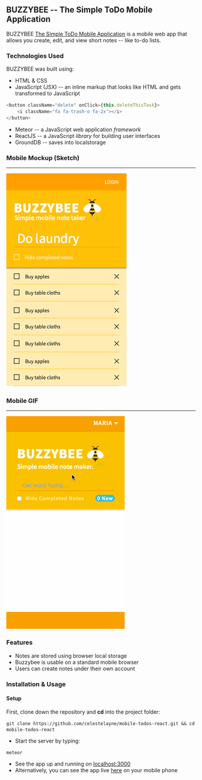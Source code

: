 ## BUZZYBEE -- The Simple ToDo Mobile Application

BUZZYBEE [The Simple ToDo Mobile Application](http://mobile-todos-react.meteor.com) is a mobile web app that allows you create, edit, and view short notes -- like to-do lists.

### Technologies Used

BUZZYBEE was built using:
+ HTML & CSS
+ JavaScript (JSX) -- an inline markup that looks like HTML and gets transformed to JavaScript
```javascript
<button className="delete" onClick={this.deleteThisTask}>
	<i className="fa fa-trash-o fa-2x"></i>
</button>
```
+ Meteor -- a JavaScript web application *framework*
+ ReactJS -- a JavaScript *library* for building user interfaces
+ GroundDB -- saves into localstorage

### Mobile Mockup (Sketch)
**************************
![](https://github.com/celestelayne/mobile-todos-react/blob/master/mobile-todos-mockup.png "Simple ToDo Mobile App")

### Mobile GIF
**************
![](https://github.com/celestelayne/mobile-todos-react/blob/master/mobile-todos-react.gif "Simple ToDo Mobile App")

### Features

+ Notes are stored using browser local storage
+ Buzzybee is usable on a standard mobile browser
+ Users can create notes under their own account

### Installation & Usage
#### Setup
First, clone down the repository and **cd** into the project folder:
```
git clone https://github.com/celestelayne/mobile-todos-react.git && cd mobile-todos-react
```
+ Start the server by typing:
```
meteor
```
+ See the app up and running on [localhost:3000](http://localhost:3000/)
+ Alternatively, you can see the app live  [here](http://mobile-todos-react.meteor.com) on your mobile phone